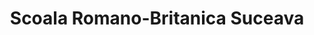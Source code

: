 ---
# preview details
layout: works-single
title: Scoala Romano-Britanica Suceava
category: Educatie
category_slug: educatie
location: Suceava
location_slug: suceava
image: assets/img/logos/srb.png
short_description: "Acces gratuit pentru Scoala Parintilor"

# full details
live_preview: https://scoalabritanica.ro
info:
  - label: Reducere
    value: 100%
  
  - label: Gratuit
    value: Acces gratuit pentru Scoala Parintilor

  - label: Contact
    value: <a href="https://scoalabritanica.ro" target="_blank">Website</a>

description1:
  show: yes
  title: Acces gratuit la cursurile pentru parintii "Scoala Parintilor"
  text: Acces gratuit la cursurile pentru parintii Scoala Parintilor

video:
  poster: assets/img/works/SRB-slide8.jpg
  id: cAyCcAsN1yg 

---